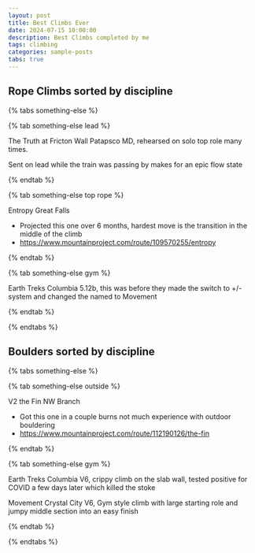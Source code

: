 ```yaml
---
layout: post
title: Best Climbs Ever
date: 2024-07-15 10:00:00
description: Best Climbs completed by me
tags: climbing
categories: sample-posts
tabs: true
---
```


## Rope Climbs sorted by discipline

{% tabs something-else %}

{% tab something-else lead %}

The Truth at Fricton Wall Patapsco MD, rehearsed on solo top role many times.

Sent on lead while the train was passing by makes for an epic flow state

{% endtab %}

{% tab something-else top rope %}

Entropy Great Falls
- Projected this one over 6 months, hardest move is the transition in the middle of the climb
- https://www.mountainproject.com/route/109570255/entropy

{% endtab %}

{% tab something-else gym %}

Earth Treks Columbia 5.12b, this was before they made the switch to +/- system and changed the named to Movement

{% endtab %}

{% endtabs %}

## Boulders sorted by discipline

{% tabs something-else %}

{% tab something-else outside %}

V2 the Fin NW Branch
- Got this one in a couple burns not much experience with outdoor bouldering
- https://www.mountainproject.com/route/112190126/the-fin

{% endtab %}

{% tab something-else gym %}

Earth Treks Columbia V6, crippy climb on the slab wall, tested positive for COVID a few days later which killed the stoke

Movement Crystal City V6, Gym style climb with large starting role and jumpy middle section into an easy finish

{% endtab %}

{% endtabs %}

